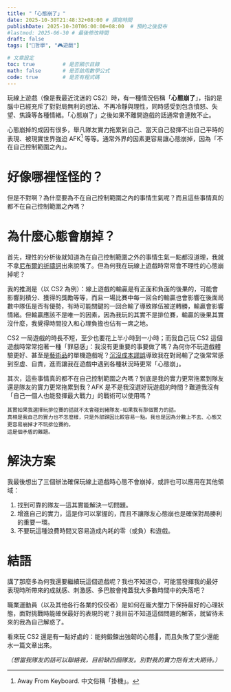 ```yaml
---
title: "「心態崩了」"
date: 2025-10-30T21:48:32+08:00 # 撰寫時間
publishDate: 2025-10-30T06:00:00+08:00  # 預約之後發布
#lastmod: 2025-06-30 # 最後修改時間
draft: false
tags: ["💭哲學", "🎮️遊戲"]

# 文章設定
toc: true         # 是否顯示目錄
math: false       # 是否啟用數學公式
code: true        # 是否有程式碼
---
```


玩線上遊戲（像是我最近沈迷的 CS2）時，有一種情況俗稱「**心態崩了**」，指的是腦中已經充斥了對對局無利的想法、不再冷靜與理性，同時感受到包含憤怒、失望、焦躁等各種情緒。「心態崩了」之後如果不離開遊戲的話通常會連敗不止。

心態崩掉的成因有很多，舉凡隊友實力拖累到自己、當天自己發揮不出自己平時的表現、被現實世界強迫 AFK[^1] 等等。通常外界的因素更容易讓心態崩掉，因為「不在自己控制範圍之內」。

# 好像哪裡怪怪的？

但是不對啊？為什麼要為不在自己控制範圍之內的事情生氣呢？而且這些事情真的都不在自己控制範圍之內嗎？

# 為什麼心態會崩掉？

首先，理性的分析後就知道為在自己控制範圍之外的事情生氣一點都沒道理，我就不拿[尼布爾的祈禱詞](https://en.wikipedia.org/wiki/Serenity_Prayer)出來說嘴了。但為何我在玩線上遊戲時常常會不理性的心態崩掉呢？

我的推測是（以 CS2 為例）：線上遊戲的輸贏是有正面和負面的後果的，可能會影響到積分、獲得的獎勵等等，而且一場比賽中每一回合的輸贏也會影響在後面局數中隊伍是否有優勢，有時可能關鍵的一回合輸了導致隊伍被逆轉勝，輸贏會影響情緒。但輸贏應該不是唯一的因素，因為我玩的其實不是排位賽，輸贏的後果其實沒什麼，我覺得時間投入和心理負擔也佔有一席之地。

CS2 一局遊戲的時長不短，至少也要花上半小時到一小時；而我自己玩 CS2 這個遊戲時常常抱著一種「罪惡感」：我沒有更重要的事要做了嗎？為何你不玩遊戲體驗更好、甚至是[藝術品](https://tux24.xyz/articles/the-ninth-art/)的單機遊戲呢？[沉沒成本謬誤](https://en.wikipedia.org/wiki/Sunk_cost#Fallacy_effect)導致我在對局輸了之後常常感到空虛、自責，進而讓我在遊戲中遇到各種狀況時更常「心態崩」。

其次，這些事情真的都不在自己控制範圍之內嗎？到底是我的實力更常拖累到隊友還是隊友的實力更常拖累到我？AFK 是不是我沒選好玩遊戲的時間？難道我沒有「自己一個人也能發揮最大戰力」的戰術可以使用嗎？

```
其實如果我選擇玩排位賽的話就不太會碰到豬隊友—如果我有那個實力的話。
真相是我自己的實力也不怎麼樣，只是外部歸因比較容易一點。我也是因為分數上不去、心態又更容易崩掉才不玩排位賽的。
這是個矛盾的難題。
```

# 解決方案

我最後想出了三個辦法確保玩線上遊戲時心態不會崩掉，或許也可以應用在其他領域：

1. 找到可靠的隊友—這其實能解決一切問題。
2. 增進自己的實力，這是你可以掌握的，而且不讓隊友心態崩也是確保對局勝利的重要一環。
2. 不要玩這種浪費時間又容易造成內耗的零（或負）和遊戲。

# 結語

講了那麼多為何我還要繼續玩這個遊戲呢？我也不知道🙃，可能當發揮我的最好表現時所帶來的成就感、刺激感、多巴胺會掩蓋我大多數時間中的失落吧？

職業運動員（以及其他各行各業的佼佼者）是如何在龐大壓力下保持最好的心理狀態，面對挑戰時能確保最好的表現的呢？我目前不知道這個問題的解答，就留待未來的我為自己解惑了。

看來玩 CS2 還是有一點好處的：能夠鍛鍊出強韌的心態🤣，而且失敗了至少還能水一篇文章出來。

_（想當我隊友的話可以聯絡我，目前缺四個隊友。別對我的實力抱有太大期待。）_

[^1]: Away From Keyboard. 中文俗稱「掛機」。